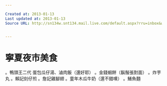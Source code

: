 ```yaml
---

Created at: 2013-01-13
Last updated at: 2013-01-13
Source URL: http://sn134w.snt134.mail.live.com/default.aspx?rru=inbox&wlexpid=957E97CC5B80485BB2C11FBFB9E0F9E8&wlrefapp=2#n=623131991&rru=inbox&fid=1&fav=1&mid=1cc50fda-5d04-11e2-a965-00215ad7e9be


---
```


# 寧夏夜市美食


。鴨頭王二代 蛋包瓜仔湯、滷肉飯（還好耶）
。金錢蝦餅（鬍鬚張對面）
。炸芋丸
。賴記刻仔煎
。詹記雞腳翅
。童年木瓜牛奶（還不錯噢）
。鱔魚麵


